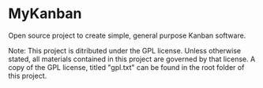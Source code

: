 # MyKanban
Open source project to create simple, general purpose Kanban software.

Note: This project is ditributed under the GPL license.  Unless otherwise stated, all materials contained in this project
are governed by that license.  A copy of the GPL license, titled "gpl.txt" can be found in the root folder of this project.


